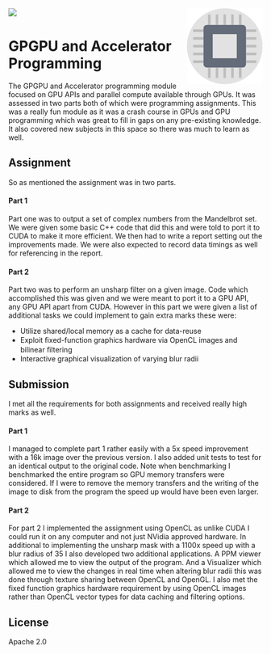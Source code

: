 
<img src='preview.gif'  />

<img src='icon.png' height='150' width='150' align='right' />

# GPGPU and Accelerator Programming

The GPGPU and Accelerator programming module focused on GPU APIs and parallel compute available through GPUs. It was assessed in two parts both of which were programming assignments. This was a really fun module as it was a crash course in GPUs and GPU programming which was great to fill in gaps on any pre-existing knowledge. It also covered new subjects in this space so there was much to learn as well.

## Assignment

So as mentioned the assignment was in two parts.

#### Part 1

Part one was to output a set of complex numbers from the Mandelbrot set. We were given some basic C++ code that did this and were told to port it to CUDA to make it more efficient. We then had to write a report setting out the improvements made. We were also expected to record data timings as well for referencing in the report.

#### Part 2

Part two was to perform an unsharp filter on a given image. Code which accomplished this was given and we were meant to port it to a GPU API, any GPU API apart from CUDA. However in this part we were given a list of additional tasks we could implement to gain extra marks these were:

* Utilize shared/local memory as a cache for data-reuse  
* Exploit ﬁxed-function graphics hardware via OpenCL images and bilinear ﬁltering 
* Interactive graphical visualization of varying blur radii

## Submission

I met all the requirements for both assignments and received really high marks as well.

#### Part 1
 
I managed to complete part 1 rather easily with a 5x speed improvement with a 16k image over the previous version. I also added unit tests to test for an identical output to the original code. Note when benchmarking I benchmarked the entire program so GPU memory transfers were considered. If I were to remove the memory transfers and the writing of the image to disk from the program the speed up would have been even larger. 

#### Part 2

For part 2 I implemented the assignment using OpenCL as unlike CUDA I could run it on any computer and not just NVidia approved hardware. In additional to implementing the unsharp mask with a 1100x speed up with a blur radius of 35 I also developed two additional applications. A PPM viewer which allowed me to view the output of the program. And a Visualizer which allowed me to view the changes in real time when altering blur radii this was done through texture sharing between OpenCL and OpenGL. I also met the fixed function graphics hardware requirement by using OpenCL images rather than OpenCL vector types for data caching and filtering options.

## License 

Apache 2.0